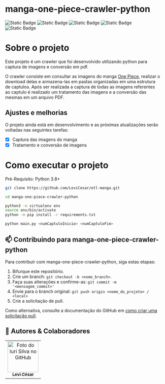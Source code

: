 # manga-one-piece-crawler-python
![Static Badge](https://img.shields.io/badge/license-MIT-blue?style=for-the-badge)
![Static Badge](https://img.shields.io/badge/Python-3.8%7C3.9%7C3.10-blue?style=for-the-badge)
![Static Badge](https://img.shields.io/badge/Requests-2.31-blue?style=for-the-badge)
![Static Badge](https://img.shields.io/badge/Pillow-10.1.0-blue?style=for-the-badge)
![Static Badge](https://img.shields.io/badge/beautifulsoup4-4.12.2-blue?style=for-the-badge)

# Sobre o projeto

Este projeto é um crawler que foi desenvolvido utilizando python para captura de imagens e conversão em pdf. 

O crawler consiste em consultar as imagens do manga <a href="https://onepieceex.net/">One Piece</a>, realizar o download delas e armazena-las em pastas organizadas em uma estrutura de captulos. Após ser realizada a captura de todas as imagens referentes ao captulo é realizado um tratamento das imagens e a conversão das mesmas em um arquivo PDF.


## Ajustes e melhorias

O projeto ainda está em desenvolvimento e as próximas atualizações serão voltadas nas seguintes tarefas:

- [x] Captura das imagens do manga
- [x] Tratamento e conversão de imagens

# Como executar o projeto
Pré-Requisito: Python 3.8+

```bash
git clone https://github.com/LeviCesar/etl-manga.git

cd manga-one-piece-crawler-python

python3 -m virtualenv env
source env/bin/activate
python -m pip install -r requirements.txt

python main.py <numCaptuloInicio> <numCaptuloFim>
```


## 📫 Contribuindo para manga-one-piece-crawler-python

Para contribuir com manga-one-piece-crawler-python, siga estas etapas:

1. Bifurque este repositório.
2. Crie um branch: `git checkout -b <nome_branch>`.
3. Faça suas alterações e confirme-as: `git commit -m '<mensagem_commit>'`
4. Envie para o branch original: `git push origin <nome_do_projeto> / <local>`
5. Crie a solicitação de pull.

Como alternativa, consulte a documentação do GitHub em [como criar uma solicitação pull](https://help.github.com/en/github/collaborating-with-issues-and-pull-requests/creating-a-pull-request).


## 🤝 Autores & Colaboradores

<table>
  <tr>
    <td align="center">
      <a href="https://www.linkedin.com/in/levi-cesar-lima/" title="LinkedIn">
        <img src="https://avatars.githubusercontent.com/u/57629756?v=4" width="100px;" alt="Foto do Iuri Silva no GitHub"/><br>
        <sub>
          <b>Levi César</b>
        </sub>
      </a>
    </td>
  </tr>
</table>
